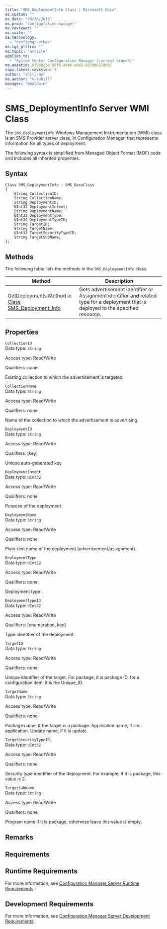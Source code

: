 ```yaml
---
title: "SMS_DeploymentInfo Class | Microsoft Docs"
ms.custom: ""
ms.date: "09/20/2016"
ms.prod: "configuration-manager"
ms.reviewer: ""
ms.suite: ""
ms.technology:
  - "configmgr-other"
ms.tgt_pltfrm: ""
ms.topic: "article"
applies_to:
  - "System Center Configuration Manager (current branch)"
ms.assetid: 0fd6b2bb-50f6-440e-a603-937d0b37dd97
caps.latest.revision: 9
author: "shill-ms"
ms.author: "v-suhill"
manager: "mbaldwin"
---
```

# SMS_DeploymentInfo Server WMI Class
The `SMS_DeploymentInfo` Windows Management Instrumentation (WMI) class is an SMS Provider server class, in Configuration Manager, that represents information for all types of deployment.  

 The following syntax is simplified from Managed Object Format (MOF) code and includes all inherited properties.  

## Syntax  

```  
Class SMS_DeploymentInfo : SMS_BaseClass  
{  
    String CollectionID;  
    String CollectionName;  
    String DeploymentID;  
    UInt32 DeploymentIntent;   
    String DeploymentName;  
    UInt32 DeploymentType;  
    UInt32 DeploymentTypeID;  
    String TargetID;  
    String TargetName;  
    UInt32 TargetSecurityTypeID;  
    String TargetSubName;  
};  
```  

## Methods  
 The following table lists the methods in the `SMS_DeploymentInfo` class.  

|Method|Description|  
|------------|-----------------|  
|[GetDeployments Method in Class SMS_Deployment_Info](../../../develop/reference/apps/getdeployments-method-in-class-sms_deployment_info.md)|Gets advertisement identifier or Assignment identifier and related type for a deployment that is deployed to the specified resource.|  

## Properties  
 `CollectionID`  
 Data type: `String`  

 Access type: Read/Write  

 Qualifiers: none  

 Existing collection to which the advertisement is targeted.  

 `CollectionName`  
 Data type: `String`  

 Access type: Read/Write  

 Qualifiers: none  

 Name of the collection to which the advertisement is advertising.  

 `DeploymentID`  
 Data type: `String`  

 Access type: Read/Write  

 Qualifiers: [key]  

 Unique auto-generated key.  

 `DeploymentIntent`  
 Data type: `UInt32`  

 Access type: Read/Write  

 Qualifiers: none  

 Purpose of the deployment.  

 `DeploymentName`  
 Data type: `String`  

 Access type: Read/Write  

 Qualifiers: none  

 Plain-text name of the deployment (advertisement/assignment).  

 `DeploymentType`  
 Data type: `UInt32`  

 Access type: Read/Write  

 Qualifiers: none  

 Deployment type.  

 `DeploymentTypeID`  
 Data type: `UInt32`  

 Access type: Read/Write  

 Qualifiers: [enumeration, key]  

 Type identifier of the deployment.  

 `TargetID`  
 Data type: `String`  

 Access type: Read/Write  

 Qualifiers: none  

 Unique identifier of the target. For package, it is package ID, for a configuration item, it is the Unique_ID.  

 `TargetName`  
 Data type: `String`  

 Access type: Read/Write  

 Qualifiers: none  

 Package name, if the target is a package. Application name, if it is application. Update name, if it is update.  

 `TargetSecurityTypeID`  
 Data type: `UInt32`  

 Access type: Read/Write  

 Qualifiers: none  

 Security type identifier of the deployment.  For example, if it is package, this value is 2.  

 `TargetSubName`  
 Data type: `String`  

 Access type: Read/Write  

 Qualifiers: none  

 Program name if it is package, otherwise leave this value is empty.  

## Remarks  

## Requirements  

## Runtime Requirements  
 For more information, see [Configuration Manager Server Runtime Requirements](../../../develop/core/reqs/server-runtime-requirements.md).  

## Development Requirements  
 For more information, see [Configuration Manager Server Development Requirements](../../../develop/core/reqs/server-development-requirements.md).
